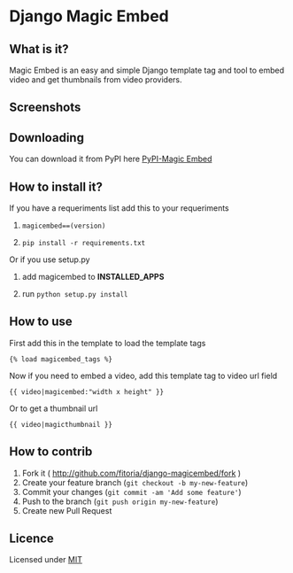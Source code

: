 Django Magic Embed
==================

What is it?
------------

Magic Embed is an easy and simple Django template tag and tool to embed 
video 
and get thumbnails from video providers.

Screenshots
--------------

Downloading
---------------

You can download it from PyPI here
	[PyPI-Magic Embed](https://pypi.python.org/pypi/magicembed/0.2)

How to install it?
-------------------

If you have a requeriments list add this to your requeriments 

1. <code>magicembed==(version)</code>

2. <code>pip install -r requirements.txt</code>

Or if you use setup.py

1. add magicembed to **INSTALLED_APPS**

2. run <code>python setup.py install</code>

How to use
---------------

First add this in the template to load the template tags

<code>{% load magicembed_tags %}</code>

Now if you need to embed a video, add this template tag to video url 
field

<code>{{ video|magicembed:"width x height" }}</code>

Or to get a thumbnail url

<code>{{ video|magicthumbnail }}</code>

How to contrib
----------------

1. Fork it ( http://github.com/fitoria/django-magicembed/fork )
2. Create your feature branch (`git checkout -b my-new-feature`)
3. Commit your changes (`git commit -am 'Add some feature'`)
4. Push to the branch (`git push origin my-new-feature`)
5. Create new Pull Request

Licence
--------------
Licensed under [MIT](http://opensource.org/licenses/mit-license.php)
